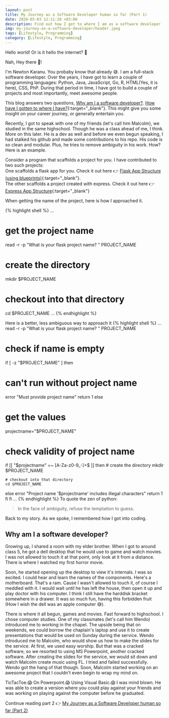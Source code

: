 ```yaml
---
layout: post
title: My Journey as a Software Developer human so far (Part 1)
date: 2020-05-03 12:11:20 +03:00
description: Find out how I got to where I am as a software developer
img: my-journey-as-a-software-developer/header.jpeg
tags: [Lifestyle, Programming]
category: [Lifestyle, Programming]
---
```

Hello world! Or is it hello the internet? 🖖 

Nah, Hey there 👋!

I'm Newton Karanu. You probaby know that already 😅. I am a full-stack software developer. 
Over the years, I have got to learn a couple of programming languages: Python, Java, JavaScript, Go, R, HTML(Yes, it is here), CSS, PhP.
During that period in time, I have got to build a couple of projects and most importantly, meet awesome people.

This blog answers two questions, [Why am I a software developer?](#why-am-i-a-software-developer). [How have I gotten to where I have?](https://newtonkaranu.me/blog/my-journey-as-a-software-developer-part2/#how-have-i-gotten-to-where-i-have){:target="_blank"}. 
This might give you some insight on your career journey, or generally entertain you.

Recently, I got to speak with one of my friends (let's call him Malcolm), we studied in the same highschool. Though he was a class ahead of me, I think. More on this later.
He is a dev as well and before we even begun speaking, I had stalked his github and made some contributions to his repo. His code is so clean and modular.
Plus, he tries to remove ambiguity in his work. How? Here is an example.

Consider a program that scaffolds a project for you. I have contributed to two such projects: <br /> 
One scaffolds a flask app for you. 
Check it out here 👉 [Flask App Structure (using blueprints)](https://github.com/newtonkiragu/flask-structure){:target="_blank"}. <br />
The other scaffolds a project created with express.
Check it out here 👉 [Express App Structure](https://github.com/newtonkiragu/exp){:target="_blank"}

When getting the name of the project, here is how I approached it.

{% highlight shell %}
...
# get the project name
read -r -p "What is your flask project name? " PROJECT_NAME

# create the directory
mkdir $PROJECT_NAME

# checkout into that directory
cd $PROJECT_NAME
...
{% endhighlight %}

Here is a better, less ambiguous way to approach it
{% highlight shell %}
...
read -r -p "What is your flask project name? " PROJECT_NAME

# check if name is empty
if [ -z "$PROJECT_NAME" ] then
  # can't run without project name
  error "Must provide project name"
  return 1
else
  # get the values
  projectname="$PROJECT_NAME"

  # check validity of project name
  if [[ "$projectname" =~ [A-Za-z0-9_-]+$ ]] then
    # create the directory
    mkdir $PROJECT_NAME

    # checkout into that directory
    cd $PROJECT_NAME
    
  else
    error "Project name '$projectname' includes illegal characters"
    return 1
  fi
fi
...
{% endhighlight %}
To quote the zen of python:
> In the face of ambiguity, refuse the temptation to guess.

Back to my story. As we spoke, I remembered how I got into coding. 

## Why am I a software developer?
Growing up, I shared a room with my elder brother. When I got to around class 5, he got a dell desktop that he would use to game and watch movies.
I was not allowed to touch it at that point, only look at it from a distance. There is where I watched my first horror movie. 

Soon, he started opening up the desktop to view it's internals. I was so excited. I could hear and learn the names of the components.
Here's a motherboard. That's a ram. Cause I wasn't allowed to touch it, of course I meddled with it. I would wait until he has left the house,
then open it up and play doctor with his computer. I think I still have the harddisk bracket somewhere in a drawer. 
It was so much fun, having this forbidden fruit (How I wish the dell was an apple computer 😅).

There is where it all begun, games and movies. Fast forward to highschool. I chose computer studies. 
One of my classmates (let's call him Wendo) introduced me to working in the chapel. The upside being that on weekends, we could borrow the chaplain's laptop and use it to create presentations that would be used on Sunday during the service.
Wendo introduced me to Malcolm, who would show us how to make the slides for the service. At first, we used easy worship. But that was a cracked software, so we resorted to using MS Powerpoint, another cracked software.
After creating the slides for the service, we would sit down and watch Malcolm create music using FL. I tried and failed successfully.
Wendo got the hang of that though. Soon, Malcolm started working on an awesome project that I couldn't even begin to wrap my mind on.

TicTacToe.😱 On Powerpoint.😱 Using Visual Basic.😱 I was mind blown. He was able to create a version where you could play against your friends and was working on playing against the computer before he graduated.

Continue reading part 2 👉 [My Journey as a Software Developer human so far (Part 2)](https://newtonkaranu.me/blog/my-journey-as-a-software-developer-part2/#how-have-i-gotten-to-where-i-have)
